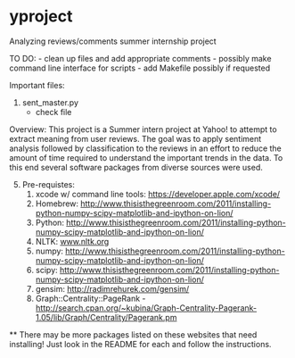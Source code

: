 yproject
========

Analyzing reviews/comments summer internship project

TO DO:
	- clean up files and add appropriate comments
	- possibly make command line interface for scripts
	- add Makefile possibly if requested


Important files:

1. sent_master.py
	- check file

Overview: This project is a Summer intern project at Yahoo! to attempt to extract meaning from user reviews. The goal was to apply sentiment analysis followed by classification to the reviews in an effort to reduce the amount of time required to understand the important trends in the data. To this end several software packages from diverse sources were used. 



5. Pre-requistes:
	1. xcode w/ command line tools: https://developer.apple.com/xcode/
	2. Homebrew: http://www.thisisthegreenroom.com/2011/installing-python-numpy-scipy-matplotlib-and-ipython-on-lion/
	3. Python: http://www.thisisthegreenroom.com/2011/installing-python-numpy-scipy-matplotlib-and-ipython-on-lion/
	4. NLTK: www.nltk.org
	5. numpy: http://www.thisisthegreenroom.com/2011/installing-python-numpy-scipy-matplotlib-and-ipython-on-lion/
	6. scipy: http://www.thisisthegreenroom.com/2011/installing-python-numpy-scipy-matplotlib-and-ipython-on-lion/
	7. gensim: http://radimrehurek.com/gensim/
	8. Graph::Centrality::PageRank - http://search.cpan.org/~kubina/Graph-Centrality-Pagerank-1.05/lib/Graph/Centrality/Pagerank.pm
	
** There may be more packages listed on these websites that need installing! Just look in the README for each and follow the instructions.
	 
